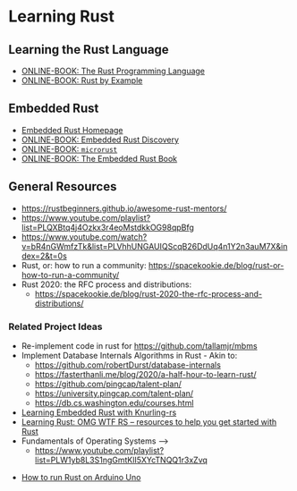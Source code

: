 # Learning Rust

## Learning the Rust Language

* [ONLINE-BOOK: The Rust Programming Language](https://doc.rust-lang.org/book/title-page.html)
* [ONLINE-BOOK: Rust by Example](https://doc.rust-lang.org/rust-by-example/index.html)

## Embedded Rust

* [Embedded Rust Homepage](https://docs.rust-embedded.org/)
* [ONLINE-BOOK: Embedded Rust Discovery](https://docs.rust-embedded.org/discovery/index.html)
* [ONLINE-BOOK: `microrust`](https://droogmic.github.io/microrust/)
* [ONLINE-BOOK: The Embedded Rust Book](https://docs.rust-embedded.org/book/index.html)

## General Resources
*  https://rustbeginners.github.io/awesome-rust-mentors/
*  https://www.youtube.com/playlist?list=PLQXBtq4j4Ozkx3r4eoMstdkkOG98qpBfg
* https://www.youtube.com/watch?v=bR4nGWmfzTk&list=PLVhhUNGAUIQScqB26DdUq4n1Y2n3auM7X&index=2&t=0s
* Rust, or: how to run a community: https://spacekookie.de/blog/rust-or-how-to-run-a-community/
* Rust 2020: the RFC process and distributions:
  - https://spacekookie.de/blog/rust-2020-the-rfc-process-and-distributions/

### Related Project Ideas

* Re-implement code in rust for https://github.com/tallamjr/mbms
* Implement Database Internals Algorithms in Rust - Akin to:
    - https://github.com/robertDurst/database-internals
    - https://fasterthanli.me/blog/2020/a-half-hour-to-learn-rust/
    - https://github.com/pingcap/talent-plan/
    - https://university.pingcap.com/talent-plan/
    - https://db.cs.washington.edu/courses.html
* [Learning Embedded Rust with Knurling-rs](https://ferrous-systems.com/blog/knurling-sessions-introduction/)
* [Learning Rust: OMG WTF RS – resources to help you get started with Rust](https://ferrous-systems.com/blog/omg-wtf-rs-resources-to-help-you-get-started-with-rust/)
* Fundamentals of Operating Systems -->
    - https://www.youtube.com/playlist?list=PLW1yb8L3S1ngGmtKlI5XYcTNQQ1r3xZvq
- [How to run Rust on Arduino Uno](https://dev.to/creativcoder/how-to-run-rust-on-arduino-uno-40c0?signin=true)


